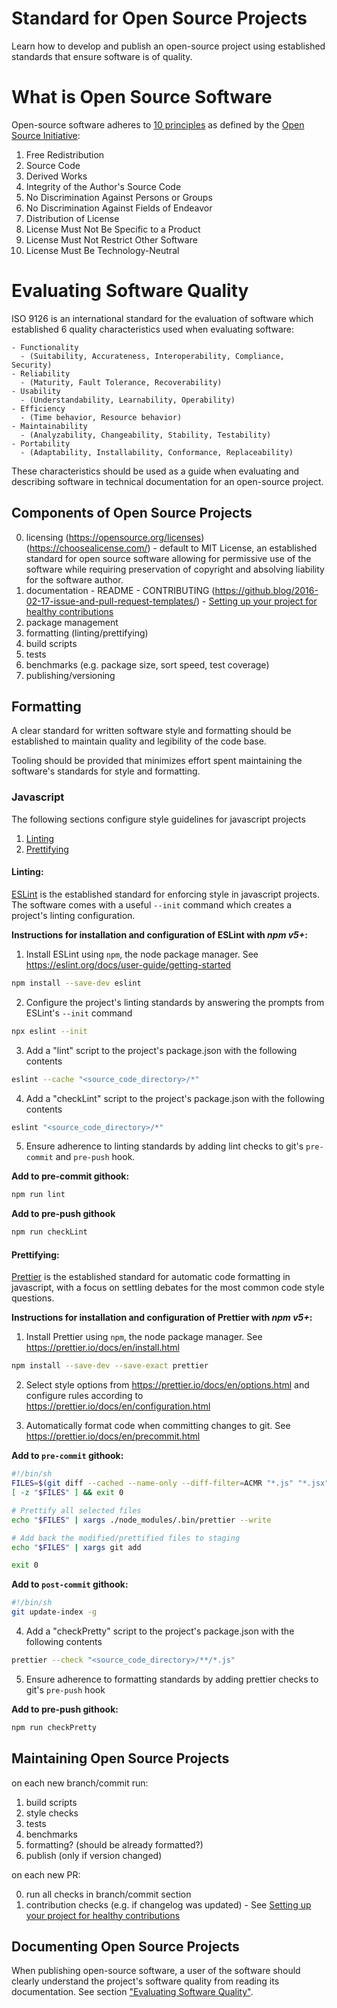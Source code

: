 # Standard for Open Source Projects

  Learn how to develop and publish an open-source project using established
  standards that ensure software is of quality.

# What is Open Source Software

  Open-source software adheres to [10 principles](https://opensource.org/osd-annotated)
  as defined by the [Open Source Initiative](https://opensource.org/):

  1. Free Redistribution
  2. Source Code
  3. Derived Works
  4. Integrity of the Author's Source Code
  5. No Discrimination Against Persons or Groups
  6. No Discrimination Against Fields of Endeavor
  7. Distribution of License
  8. License Must Not Be Specific to a Product
  9. License Must Not Restrict Other Software
  10. License Must Be Technology-Neutral

# Evaluating Software Quality

  ISO 9126 is an international standard for the evaluation of software which
  established 6 quality characteristics used when evaluating software:

    - Functionality
      - (Suitability, Accurateness, Interoperability, Compliance, Security)
    - Reliability
      - (Maturity, Fault Tolerance, Recoverability)
    - Usability
      - (Understandability, Learnability, Operability)
    - Efficiency
      - (Time behavior, Resource behavior)
    - Maintainability
      - (Analyzability, Changeability, Stability, Testability)
    - Portability
      - (Adaptability, Installability, Conformance, Replaceability)

  These characteristics should be used as a guide when evaluating and describing
  software in technical documentation for an open-source project.

## Components of Open Source Projects

  0. licensing (https://opensource.org/licenses) (https://choosealicense.com/)
    - default to MIT License, an established standard for open source software
      allowing for permissive use of the software while requiring preservation
      of copyright and absolving liability for the software author.
  1. documentation
    - README
    - CONTRIBUTING (https://github.blog/2016-02-17-issue-and-pull-request-templates/)
    - [Setting up your project for healthy contributions](https://help.github.com/en/github/building-a-strong-community/setting-up-your-project-for-healthy-contributions)
  2. package management
  3. formatting (linting/prettifying)
  4. build scripts
  5. tests
  6. benchmarks (e.g. package size, sort speed, test coverage)
  7. publishing/versioning

## Formatting

  A clear standard for written software style and formatting should be
  established to maintain quality and legibility of the code base.

  Tooling should be provided that minimizes effort spent maintaining the
  software's standards for style and formatting.

### Javascript

  The following sections configure style guidelines for javascript projects

  1. [Linting](#linting)
  2. [Prettifying](#prettifying)

#### Linting:

  [ESLint](https://eslint.org/) is the established standard for enforcing style
  in javascript projects. The software comes with a useful `--init` command
  which creates a project's linting configuration.

  **Instructions for installation and configuration of ESLint with _npm v5+_:**

  1. Install ESLint using `npm`, the node package manager.
  See https://eslint.org/docs/user-guide/getting-started

  ```sh
  npm install --save-dev eslint
  ```

  2. Configure the project's linting standards by answering the prompts from
  ESLint's `--init` command

  ```sh
  npx eslint --init
  ```

  3. Add a "lint" script to the project's package.json with the following
  contents

  ```sh
  eslint --cache "<source_code_directory>/*"
  ```

  4. Add a "checkLint" script to the project's package.json with the
  following contents
  
  ```sh
  eslint "<source_code_directory>/*"
  ```

  5. Ensure adherence to linting standards by adding lint checks to git's
  `pre-commit` and `pre-push` hook.

  **Add to pre-commit githook:**

  ```sh
  npm run lint
  ```

  **Add to pre-push githook**

  ```sh
  npm run checkLint
  ```

#### Prettifying:

  [Prettier](https://prettier.io/) is the established standard for automatic
  code formatting in javascript, with a focus on settling debates for the most
  common code style questions.

  **Instructions for installation and configuration of Prettier with _npm v5+_:**

  1. Install Prettier using `npm`, the node package manager.
  See https://prettier.io/docs/en/install.html

  ```sh
  npm install --save-dev --save-exact prettier
  ```

  2. Select style options from https://prettier.io/docs/en/options.html and
  configure rules according to https://prettier.io/docs/en/configuration.html

  3. Automatically format code when committing changes to git.
  See https://prettier.io/docs/en/precommit.html

  **Add to `pre-commit` githook:**

  ```sh
  #!/bin/sh
  FILES=$(git diff --cached --name-only --diff-filter=ACMR "*.js" "*.jsx" | sed 's| |\\ |g')
  [ -z "$FILES" ] && exit 0

  # Prettify all selected files
  echo "$FILES" | xargs ./node_modules/.bin/prettier --write

  # Add back the modified/prettified files to staging
  echo "$FILES" | xargs git add

  exit 0
  ```

  **Add to `post-commit` githook:**

  ```sh
  #!/bin/sh
  git update-index -g
  ```

  4. Add a "checkPretty" script to the project's package.json with the following
  contents

  ```sh
  prettier --check "<source_code_directory>/**/*.js"
  ```

  5. Ensure adherence to formatting standards by adding prettier checks to git's
  `pre-push` hook

  **Add to pre-push githook:**

  ```sh
  npm run checkPretty
  ```

## Maintaining Open Source Projects

  on each new branch/commit run:

  1. build scripts
  2. style checks
  3. tests
  4. benchmarks
  5. formatting? (should be already formatted?)
  6. publish (only if version changed)

  on each new PR:

  0. run all checks in branch/commit section
  1. contribution checks (e.g. if changelog was updated)
    - See [Setting up your project for healthy contributions](https://help.github.com/en/github/building-a-strong-community/setting-up-your-project-for-healthy-contributions)

## Documenting Open Source Projects

  When publishing open-source software, a user of the software should clearly
  understand the project's software quality from reading its documentation.
  See section ["Evaluating Software Quality"](#evaluating-software-quality).
